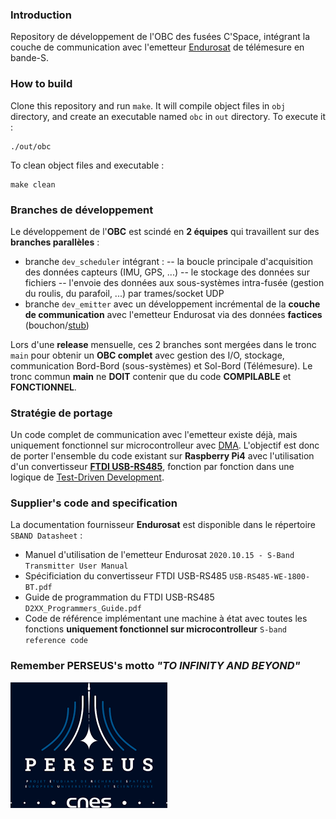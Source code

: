 ### Introduction
Repository de développement de l'OBC des fusées C'Space, intégrant la couche de communication avec l'emetteur [Endurosat](https://www.endurosat.com/cubesat-store/cubesat-communication-modules/s-band-transmitter/) de télémesure en bande-S.
### How to build 
Clone this repository and run `make`.
It will compile object files in `obj` directory, and create an executable named `obc` in `out` directory.
To execute it :
```
./out/obc
```
To clean object files and executable :
```
make clean
```
### Branches de développement
Le développement de l'**OBC** est scindé en **2 équipes** qui travaillent sur des **branches parallèles** :
- branche `dev_scheduler` intégrant :
-- la boucle principale d'acquisition des données capteurs (IMU, GPS, ...)
-- le stockage des données sur fichiers
-- l'envoie des données aux sous-systèmes intra-fusée (gestion du roulis, du parafoil, ...) par trames/socket UDP
- branche `dev_emitter` avec un développement incrémental de la **couche de communication** avec l'emetteur Endurosat via des données **factices** (bouchon/[stub](https://en.wikipedia.org/wiki/Method_stub))

Lors d'une **release** mensuelle, ces 2 branches sont mergées dans le tronc `main` pour obtenir un **OBC complet** avec gestion des I/O, stockage, communication Bord-Bord (sous-systèmes) et Sol-Bord (Télémesure). 
Le tronc commun **main** ne **DOIT** contenir que du code **COMPILABLE** et **FONCTIONNEL**.
### Stratégie de portage
Un code complet de communication avec l'emetteur existe déjà, mais uniquement fonctionnel sur microcontrolleur avec [DMA](https://en.wikipedia.org/wiki/Direct_memory_access).
L'objectif est donc de porter l'ensemble du code existant sur **Raspberry Pi4** avec l'utilisation d'un convertisseur **[FTDI USB-RS485](https://ftdichip.com/products/usb-rs485-we-1800-bt/)**,  fonction par fonction dans une logique de [Test-Driven Development](https://fr.wikipedia.org/wiki/Test_driven_development).
### Supplier's code and specification
La documentation fournisseur **Endurosat** est disponible dans le répertoire `SBAND Datasheet` :
- Manuel d'utilisation de l'emetteur Endurosat `2020.10.15 - S-Band Transmitter User Manual`
- Spécificiation du convertisseur FTDI USB-RS485 `USB-RS485-WE-1800-BT.pdf`
- Guide de programmation du FTDI USB-RS485 `D2XX_Programmers_Guide.pdf`
- Code de référence implémentant une machine à état avec toutes les fonctions **uniquement fonctionnel sur microcontrolleur** `S-band reference code`
### Remember PERSEUS's motto _**"TO INFINITY AND BEYOND"**_
![PERSEUS Logo](/index.png)